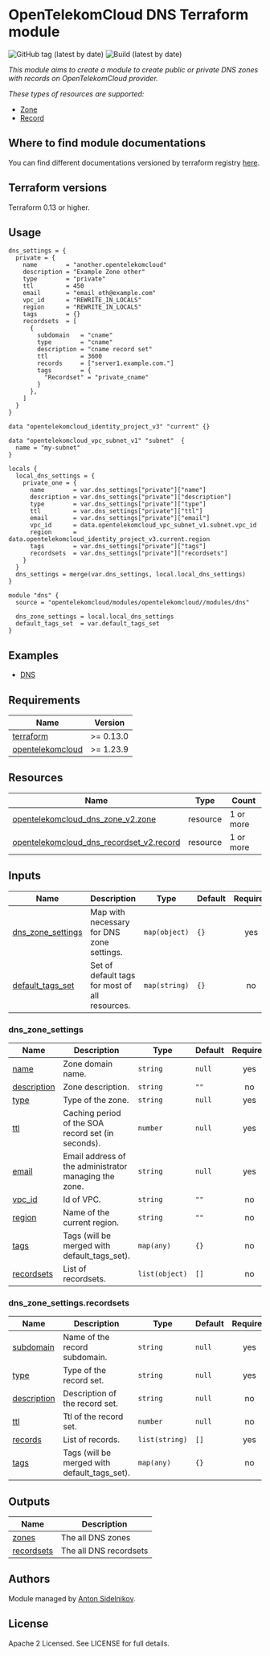 # OpenTelekomCloud DNS Terraform module

![GitHub tag (latest by date)](https://img.shields.io/github/v/tag/opentelekomcloud/terraform-opentelekomcloud-modules)
![Build (latest by date)](https://zuul.otc-service.com/api/tenant/eco/badge?project=opentelekomcloud/terraform-opentelekomcloud-modules&pipeline=check&branch=main)

_This module aims to create a module to create public or private DNS zones with records on OpenTelekomCloud provider._

_These types of resources are supported:_

* [Zone](https://registry.terraform.io/providers/opentelekomcloud/opentelekomcloud/latest/docs/resources/dns_zone_v2)
* [Record](https://registry.terraform.io/providers/opentelekomcloud/opentelekomcloud/latest/docs/resources/dns_recordset_v2)


## Where to find module documentations

You can find different documentations versioned by terraform registry [here](https://registry.terraform.io/modules/opentelekomcloud/modules/opentelekomcloud/latest).

## Terraform versions

Terraform 0.13 or higher.

## Usage

```hcl
dns_settings = {
  private = {
    name        = "another.opentelekomcloud"
    description = "Example Zone other"
    type        = "private"
    ttl         = 450
    email       = "email_oth@example.com"
    vpc_id      = "REWRITE_IN_LOCALS"
    region      = "REWRITE_IN_LOCALS"
    tags        = {}
    recordsets  = [
      {
        subdomain   = "cname"
        type        = "cname"
        description = "cname record set"
        ttl         = 3600
        records     = ["server1.example.com."]
        tags        = {
          "Recordset" = "private_cname"
        }
      },
    ]
  }
}

data "opentelekomcloud_identity_project_v3" "current" {}

data "opentelekomcloud_vpc_subnet_v1" "subnet"  {
  name = "my-subnet"
}

locals {
  local_dns_settings = {
    private_one = {
      name        = var.dns_settings["private"]["name"]
      description = var.dns_settings["private"]["description"]
      type        = var.dns_settings["private"]["type"]
      ttl         = var.dns_settings["private"]["ttl"]
      email       = var.dns_settings["private"]["email"]
      vpc_id      = data.opentelekomcloud_vpc_subnet_v1.subnet.vpc_id
      region      = data.opentelekomcloud_identity_project_v3.current.region
      tags        = var.dns_settings["private"]["tags"]
      recordsets  = var.dns_settings["private"]["recordsets"]
    }
  }
  dns_settings = merge(var.dns_settings, local.local_dns_settings)
}

module "dns" {
  source = "opentelekomcloud/modules/opentelekomcloud//modules/dns"
  
  dns_zone_settings = local.local_dns_settings
  default_tags_set  = var.default_tags_set
}
```

## Examples

* [DNS](https://github.com/opentelekomcloud/terraform-opentelekomcloud-modules/blob/main/examples/dns)

## Requirements

| Name                                                                                           | Version   |
|------------------------------------------------------------------------------------------------|-----------|
| <a name="requirement_terraform"></a> [terraform](#requirement\_terraform)                      | >= 0.13.0 |
| <a name="requirement_opentelekomcloud"></a> [opentelekomcloud](#requirement\_opentelekomcloud) | >= 1.23.9 |

## Resources

| Name                                                                                                                                                         | Type     | Count     |
|--------------------------------------------------------------------------------------------------------------------------------------------------------------|----------|-----------|
| [opentelekomcloud_dns_zone_v2.zone](https://registry.terraform.io/providers/opentelekomcloud/opentelekomcloud/latest/docs/resources/dns_zone_v2)             | resource | 1 or more |
| [opentelekomcloud_dns_recordset_v2.record](https://registry.terraform.io/providers/opentelekomcloud/opentelekomcloud/latest/docs/resources/dns_recordset_v2) | resource | 1 or more |

## Inputs

| Name                                                                                      | Description                                    | Type          | Default | Required |
|-------------------------------------------------------------------------------------------|------------------------------------------------|---------------|---------|:--------:|
| <a name="input_dns_zone_settings"></a> [dns\_zone\_settings](#input\_dns\_zone\_settings) | Map with necessary for DNS zone settings.      | `map(object)` | `{}`    |   yes    |
| <a name="input_default_tags_set"></a> [default\_tags\_set](#input\_default\_tags\_set)    | Set of default tags for most of all resources. | `map(string)` | `{}`    |    no    |

### dns_zone_settings

| Name                                                                | Description                                           | Type           | Default | Required |
|---------------------------------------------------------------------|-------------------------------------------------------|----------------|---------|:--------:|
| <a name="input_name"></a> [name](#input\_name)                      | Zone domain name.                                     | `string`       | `null`  |   yes    |
| <a name="input_description"></a> [description](#input\_description) | Zone description.                                     | `string`       | `""`    |    no    |
| <a name="input_type"></a> [type](#input\_type)                      | Type of the zone.                                     | `string`       | `null`  |   yes    |
| <a name="input_ttl"></a> [ttl](#input\_ttl)                         | Caching period of the SOA record set (in seconds).    | `number`       | `null`  |   yes    |
| <a name="input_email"></a> [email](#input\_email)                   | Email address of the administrator managing the zone. | `string`       | `null`  |   yes    |
| <a name="input_vpc_id"></a> [vpc_id](#input\_vpc_id)                | Id of VPC.                                            | `string`       | `""`    |    no    |
| <a name="input_region"></a> [region](#input\_region)                | Name of the current region.                           | `string`       | `""`    |    no    |
| <a name="input_tags"></a> [tags](#input\_tags)                      | Tags (will be merged with default_tags_set).          | `map(any)`     | `{}`    |    no    |
| <a name="input_recordsets"></a> [recordsets](#input\_recordsets)    | List of recordsets.                                   | `list(object)` | `[]`    |    no    |

### dns_zone_settings.recordsets

| Name                                                                                     | Description                                  | Type           | Default | Required |
|------------------------------------------------------------------------------------------|----------------------------------------------|----------------|---------|:--------:|
| <a name="input_subdomain"></a> [subdomain](#input\_subdomain)                            | Name of the record subdomain.                | `string`       | `null`  |   yes    |
| <a name="input_recordset_type"></a> [type](#input\_recordset_type)                       | Type of the record set.                      | `string`       | `null`  |   yes    |
| <a name="input_recordset_description"></a> [description](#input\_recordset\_description) | Description of the record set.               | `string`       | `null`  |    no    |
| <a name="input_recordset_ttl"></a> [ttl](#input\_recordset\_ttl)                         | Ttl of the record set.                       | `number`       | `null`  |    no    |
| <a name="input_recordset_records"></a> [records](#input\_recordset\_records)             | List of records.                             | `list(string)` | `[]`    |   yes    |
| <a name="input_recordsets_tags"></a> [tags](#input\_recordsets\_tags)                    | Tags (will be merged with default_tags_set). | `map(any)`     | `{}`    |    no    |

## Outputs

| Name                                                               | Description            |
|--------------------------------------------------------------------|------------------------|
| <a name="output_zones"></a> [zones](#output\_zones)                | The all DNS zones      |
| <a name="output_recordsets"></a> [recordsets](#output\_recordsets) | The all DNS recordsets |

## Authors

Module managed by [Anton Sidelnikov](https://github.com/anton-sidelnikov).

## License

Apache 2 Licensed. See LICENSE for full details.
